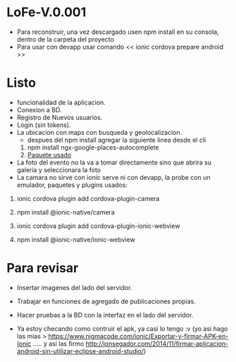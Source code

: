 # LoFe-V.0.001
* Para reconstruir, una vez descargado usen npm install en su consola, dentro de la carpeta del proyecto
* Para usar con devapp usar comando << ionic cordova prepare android >>

# Listo

* funcionalidad de la aplicacion.
* Conexion a BD.
* Registro de Nuevos usuarios.
* Login (sin tokens).
* La ubicacion con maps con busqueda y geolocalizacion.
  *  despues del npm install agregar la siguiente linea desde el cli
  1. npm install ngx-google-places-autocomplete
  2. [Paquete usado](https://www.npmjs.com/package/ngx-google-places-autocomplete)
 * La foto del evento no la va a tomar directamente sino que abrira su galeria y seleccionara la foto
  * La camara no sirve con ionic serve ni con devapp, la probe con un emulador, paquetes y plugins usados:
  
  1. ionic cordova plugin add cordova-plugin-camera
  2. npm install @ionic-native/camera

  3. ionic cordova plugin add cordova-plugin-ionic-webview
  4. npm install @ionic-native/ionic-webview

# Para revisar

* Insertar imagenes del lado del servidor.
* Trabajar en funciones de agregado de publicaciones propias.
* Hacer pruebas a la BD con la interfaz en el lado del servidor.

* Ya estoy checando como contruir el apk, ya casi lo tengo :v (yo asi hago las mias > https://www.nigmacode.com/ionic/Exportar-y-firmar-APK-en-Ionic ..... y asi las firmo http://jonsegador.com/2014/11/firmar-aplicacion-android-sin-utilizar-eclipse-android-studio/)
